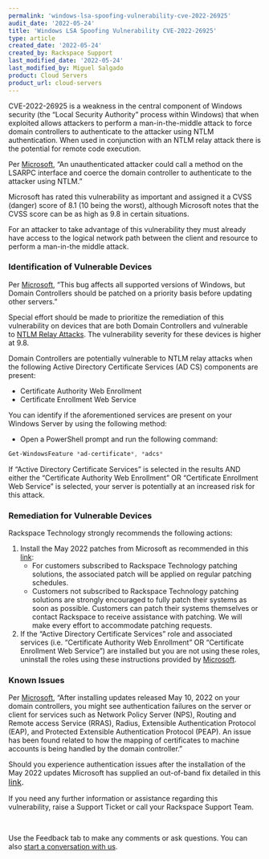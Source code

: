 ```yaml
---
permalink: 'windows-lsa-spoofing-vulnerability-cve-2022-26925'
audit_date: '2022-05-24'
title: 'Windows LSA Spoofing Vulnerability CVE-2022-26925'
type: article
created_date: '2022-05-24'
created_by: Rackspace Support
last_modified_date: '2022-05-24'
last_modified_by: Miguel Salgado
product: Cloud Servers
product_url: cloud-servers
---
```

CVE-2022-26925 is a weakness in the central component of Windows security (the “Local Security Authority” process within Windows) that when exploited allows attackers to perform a man-in-the-middle attack to force domain controllers to authenticate to the attacker using NTLM authentication. When used in conjunction with an NTLM relay attack there is the potential for remote code execution.

Per [Microsoft](https://msrc.microsoft.com/update-guide/vulnerability/CVE-2022-26925), “An unauthenticated attacker could call a method on the LSARPC interface and coerce the domain controller to authenticate to the attacker using NTLM.”

Microsoft has rated this vulnerability as important and assigned it a CVSS (danger) score of 8.1 (10 being the worst), although Microsoft notes that the CVSS score can be as high as 9.8 in certain situations. 

For an attacker to take advantage of this vulnerability they must already have access to the logical network path between the client and resource to perform a man-in-the middle attack.

### Identification of Vulnerable Devices
Per [Microsoft](https://msrc.microsoft.com/update-guide/vulnerability/CVE-2022-26925), “This bug affects all supported versions of Windows, but Domain Controllers should be patched on a priority basis before updating other servers.”

Special effort should be made to prioritize the remediation of this vulnerability on devices that are both Domain Controllers and vulnerable to [NTLM Relay Attacks](https://msrc.microsoft.com/update-guide/vulnerability/ADV210003). The vulnerability severity for these devices is higher at 9.8.

Domain Controllers are potentially vulnerable to NTLM relay attacks when the following Active Directory Certificate Services (AD CS) components are present:
- Certificate Authority Web Enrollment
- Certificate Enrollment Web Service

You can identify if the aforementioned services are present on your Windows Server by using the following method:
- Open a PowerShell prompt and run the following command:

```powershell
Get-WindowsFeature *ad-certificate*, *adcs*
```

If “Active Directory Certificate Services” is selected in the results AND either the “Certificate Authority Web Enrollment” OR “Certificate Enrollment Web Service” is selected, your server is potentially at an increased risk for this attack.

### Remediation for Vulnerable Devices
Rackspace Technology strongly recommends the following actions:
1. Install the May 2022 patches from Microsoft as recommended in this [link](https://msrc.microsoft.com/update-guide/vulnerability/CVE-2022-26925):
    - For customers subscribed to Rackspace Technology patching solutions, the associated patch will be applied on regular patching schedules.
    - Customers not subscribed to Rackspace Technology patching solutions are strongly encouraged to fully patch their systems as soon as possible. Customers can patch their systems themselves or contact Rackspace to receive assistance with patching. We will make every effort to accommodate patching requests. 
2. If the “Active Directory Certificate Services” role and associated services (i.e. “Certificate Authority Web Enrollment” OR “Certificate Enrollment Web Service”) are installed but you are not using these roles, uninstall the roles using these instructions provided by [Microsoft](https://docs.microsoft.com/en-us/windows-server/administration/server-manager/install-or-uninstall-roles-role-services-or-features#remove-roles-role-services-and-features-by-using-the-remove-roles-and-features-wizard). 

### Known Issues
Per [Microsoft](https://docs.microsoft.com/en-us/windows/release-health/status-windows-11-21h2#issue-details), “After installing updates released May 10, 2022 on your domain controllers, you might see authentication failures on the server or client for services such as Network Policy Server (NPS), Routing and Remote access Service (RRAS), Radius, Extensible Authentication Protocol (EAP), and Protected Extensible Authentication Protocol (PEAP). An issue has been found related to how the mapping of certificates to machine accounts is being handled by the domain controller.”

Should you experience authentication issues after the installation of the May 2022 updates Microsoft has supplied an out-of-band fix detailed in this <font size="3">[link](https://docs.microsoft.com/en-us/windows/release-health/status-windows-11-21h2%23issue-details).</font>

If you need any further information or assistance regarding this vulnerability, raise a Support Ticket or call your Rackspace Support Team.

<br>

Use the Feedback tab to make any comments or ask questions. You can also [start a conversation with us](https://www.rackspace.com/contact).
